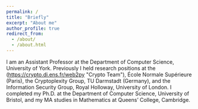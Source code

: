 ```yaml
---
permalink: /
title: "Briefly"
excerpt: "About me"
author_profile: true
redirect_from: 
  - /about/
  - /about.html
---
```


I am an Assistant Professor at the Department of Computer Science, University of York. Previously I held research positions at the (https://crypto.di.ens.fr/web2py "Crypto Team"), École Normale Supérieure (Paris), the Cryptoplexity Group, TU Darmstadt (Germany), and the Information Security Group, Royal Holloway, University of London. I completed my Ph.D. at the Department of Computer Science, University of Bristol, and my MA studies in Mathematics at Queens’ College, Cambridge.
